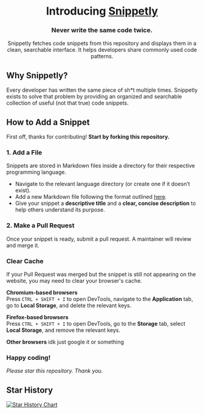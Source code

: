 <div align="center">
  <h1>Introducing <a href="https://snippetly-app.vercel.app">Snippetly</a></h1>
  <h3>Never write the same code twice.</h3>
  <p>Snippetly fetches code snippets from this repository and displays them in a clean, searchable interface. It helps developers share commonly used code patterns.</p>
</div>

## Why Snippetly?

Every developer has written the same piece of sh\*t multiple times. Snippetly exists to solve that problem by providing an organized and searchable collection of useful (not that true) code snippets.

## How to Add a Snippet

First off, thanks for contributing! **Start by forking this repository.**

### 1. Add a File

Snippets are stored in Markdown files inside a directory for their respective programming language.

- Navigate to the relevant language directory (or create one if it doesn’t exist).
- Add a new Markdown file following the format outlined [here](https://raw.githubusercontent.com/justwinstuff/snippetly/refs/heads/main/format.md).
- Give your snippet a **descriptive title** and a **clear, concise description** to help others understand its purpose.

### 2. Make a Pull Request

Once your snippet is ready, submit a pull request. A maintainer will review and merge it.

### Clear Cache

If your Pull Request was merged but the snippet is still not appearing on the website, you may need to clear your browser's cache.

**Chromium-based browsers**  
Press `CTRL + SHIFT + I` to open DevTools, navigate to the **Application** tab, go to **Local Storage**, and delete the relevant keys.

**Firefox-based browsers**  
Press `CTRL + SHIFT + I` to open DevTools, go to the **Storage** tab, select **Local Storage**, and remove the relevant keys.

**Other browsers**
idk just google it or something

### Happy coding!

_Please star this repository. Thank you._

## Star History

[![Star History Chart](https://api.star-history.com/svg?repos=justwinstuff/snippetly&type=Date)](https://www.star-history.com/#justwinstuff/snippetly&Date)
